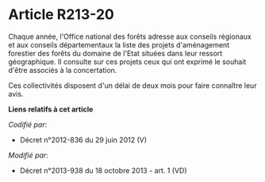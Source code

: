 # Article R213-20

Chaque année, l'Office national des forêts adresse aux conseils régionaux et aux conseils départementaux la liste des projets
d'aménagement forestier des forêts du domaine de l'Etat situées dans leur ressort géographique. Il consulte sur ces projets
ceux qui ont exprimé le souhait d'être associés à la concertation.

Ces collectivités disposent d'un délai de deux mois pour faire connaître leur avis.

**Liens relatifs à cet article**

_Codifié par_:

  - Décret n°2012-836 du 29 juin 2012 (V)

_Modifié par_:

  - Décret n°2013-938 du 18 octobre 2013 - art. 1 (VD)
